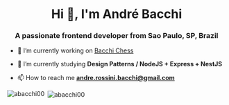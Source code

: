 <h1 align="center">Hi 👋, I'm André Bacchi</h1>
<h3 align="center">A passionate frontend developer from Sao Paulo, SP, Brazil</h3>

- 🔭 I’m currently working on [Bacchi Chess](https://github.com/abacchi00/bacchi-chess)

- 🌱 I’m currently studying **Design Patterns / NodeJS + Express + NestJS**

- 📫 How to reach me **andre.rossini.bacchi@gmail.com**

<p><img align="left" src="https://github-readme-stats.vercel.app/api/top-langs?username=abacchi00&show_icons=true&locale=en&layout=compact" alt="abacchi00" /></p>

<p>&nbsp;<img align="center" src="https://github-readme-stats.vercel.app/api?username=abacchi00&show_icons=true&locale=en" alt="abacchi00" /></p>

